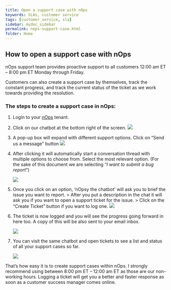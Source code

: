 ```yaml
---
title: Open a support case with nOps
keywords: SLAs, customer service
tags: [customer_service, sla]
sidebar: mydoc_sidebar
permalink: nops-support-case.html
folder: Home
---
```


## How to open a support case with nOps ##

nOps support team provides proactive support to all customers 12:00 am ET – 8:00 pm ET Monday through Friday.

Customers can also create a support case by themselves, track the constant progress, and track the current status of the ticket as we work towards providing the resolution.

### The steps to create a support case in nOps: ###

1. Login to your [nOps](https://app.nops.io/) tenant.
2. Click on our chatbot at the bottom right of the screen.
    ![](https://lh6.googleusercontent.com/Vm_D5V7KASdaCfZoZLLGvgR_xO_fcfH4gUq5Ir162qzMAPwdMpMgLpgQfEiqziWUTXU88HrnWdM_Ufud11Sn6lKAecX2qEuz6WJdn1lFPiFZgOKPaaTwDujDH2kdYM3WMKuKiaGFwtCPvgsh3fdvZA)

3. A pop-up box will expand with different support options. Click on “Send us a message” button
    ![](https://lh6.googleusercontent.com/0ATrp0NeLBkGDK56ssDGD-ncLddfCcu3MiENAN39CMAA85h0Ji4NRnUwiSg_GhWEnC35S3qLZw2sO-imexVenkSCRMGpZxGKHGBbLkqJo1oHv7cuozUm_rxHhWf19dFutwjG-dXM4wdR1HHT0dYPgA)

4. After clicking it will automatically start a conversation thread with multiple options to choose from. Select the most relevant option. (For the sake of this document we are selecting “_I want to submit a bug report_”)

    ![](https://lh6.googleusercontent.com/WOQnlHMYpfKU8d8A1YOBSTqs4bPkuOdsZtJUGUg72Hx7Y0gSuq8awIviIN0tv5JFTR7U3Qkl8zP3bcDNwtcMz33coRIpCnQ3nhxYIMegzUSDRSPDOML1UCbsXjEi_7GwG05rEVYnl0EtBdTLz52nfA)

5. Once you click on an option, ‘nOpsy the chatbot’ will ask you to brief the issue you want to report. > After you put a description in the chat it will ask you if you want to open a support ticket for the issue. > Click on the “Create Ticket” button if you want to log one.
    ![](https://lh4.googleusercontent.com/x_e6muqvGORhEoyXufSi-kH7d8PJCdccK_vvWqaQZReYtpRZoJ6Ks780KHbu-34yVXkuXNqcOU_vE9xO6fkJbnnCntt6SscpFH4hzC3uDyJZouFwD9goIOZcP_vbtgO4nHEXzbHwMduoLuDRPOkUQw)

6. The ticket is now logged and you will see the progress going forward in here too. A copy of this will be also sent to your email inbox.

    ![](https://lh3.googleusercontent.com/evPATBsQx4TwK2fknRsv7rHFOtTsCvRlenU6FziFsm4rGf6_9YntoJqxfBFl12VG811UGe4id_5XVBSONIs2u8UoELpYxLn2QlvIKoLwTy91oasLqzsGoYWUKjSuQ9CnZEPkt_8W3uDtgZ50lZJueA)

7. You can visit the same chatbot and open tickets to see a list and status of all your support cases so far.

    ![](https://lh5.googleusercontent.com/I0S9rPBfvQyPp8ObCBFlNi2sC4u6lZxMZI8CQAP4sEJrontnkOn3enWs-n1KXRVRMUqafPedkpvK2In_MdmUVbr-tICjFmzj7RxcdYeToSYC6yJmPPU1_AN_lJ_byDssnDwsELcShA_dByvyA7yHuA)

That’s how easy it is to create support cases within nOps. I strongly recommend using between 8:00 pm ET – 12:00 am ET as those are our non-working hours. Logging a ticket will get you a better and faster response as soon as a customer success manager comes online.

